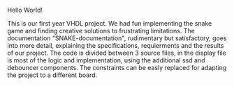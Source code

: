 Hello World!

This is our first year VHDL project.
We had fun implementing the snake game and finding creative solutions to frustrating limitations. 
The documentation "SNAKE-documentation", rudimentary but satisfactory, goes into more detail, explaining the specifications, requierments
and the results of our project.
The code is divided between 3 source files, in the display file is most of the logic and implementation, using the
additional ssd and debouncer components.
The constraints can be easly replaced for adapting the project to a different board.
